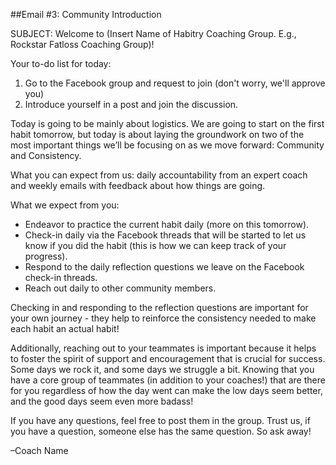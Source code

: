 ##Email #3: Community Introduction

SUBJECT: Welcome to (Insert Name of Habitry Coaching Group. E.g., Rockstar Fatloss Coaching Group)!

Your to-do list for today:

1. Go to the Facebook group and request to join (don't worry, we'll approve you)
2. Introduce yourself in a post and join the discussion.

Today is going to be mainly about logistics. We are going to start on the first habit tomorrow, but today is about laying the groundwork on two of the most important things we’ll be focusing on as we move forward: Community and Consistency.

What you can expect from us: daily accountability from an expert coach and weekly emails with feedback about how things are going.

What we expect from you:
- Endeavor to practice the current habit daily (more on this tomorrow).
- Check-in daily via the Facebook threads that will be started to let us know if you did the habit (this is how we can keep track of your progress).
- Respond to the daily reflection questions we leave on the  Facebook check-in threads.
- Reach out daily to other community members.

Checking in and responding to the reflection questions are important for your own journey - they help to reinforce the consistency needed to make each habit an actual habit! 

Additionally, reaching out to your teammates is important because it helps to foster the spirit of support and encouragement that is crucial for success. Some days we rock it, and some days we struggle a bit. Knowing that you have a core group of teammates (in addition to your coaches!) that are there for you regardless of how the day went can make the low days seem better, and the good days seem even more badass!
 
If you have any questions, feel free to post them in the group. Trust us, if you have a question, someone else has the same question. So ask away!

–Coach Name
